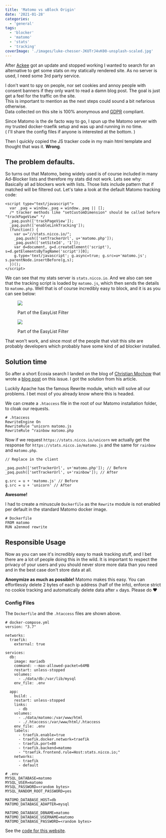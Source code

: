 ```yaml
---
title: 'Matomo vs uBlock Origin'
date: '2021-01-28'
categories:
  - 'general'
tags:
  - 'blocker'
  - 'matomo'
  - 'stats'
  - 'tracking'
coverImage: './images/luke-chesser-JKUTrJ4vK00-unsplash-scaled.jpg'
---
```


After [Ackee](https://github.com/electerious/Ackee) got an update and stopped working I wanted to search for an alternative to get some stats on my statically rendered site. As no server is used, I need some 3rd party service.

I don't want to spy on people, nor set cookies and annoy people with consent banners if they only want to read a damn blog post. The goal is just get a feel for the traffic on the site.  
This is important to mention as the next steps could sound a bit nefarious otherwise.  
Data collected on this site is 100% anonymous and [GDPR](https://gdpr.eu/) compliant.

Since Matomo is the de facto way to go, I spun up the Matomo server with my trusted docker-traefik setup and was up and running in no time.  
( I'll share the config files if anyone is interested at the bottom. )

Then I quickly copied the JS tracker code in my main html template and thought that was it. **Wrong**.

## The problem defaults.

So turns out that Matomo, being widely used is of course included in many Ad-Blocker lists and therefore my stats did not work. Lets see why:  
Basically all ad blockers work with lists. Those lists include pattern that if matched will be filtered out. Let's take a look at the default Matomo tracking code:

```
<script type="text/javascript">
  var _paq = window._paq = window._paq || [];
  /* tracker methods like "setCustomDimension" should be called before "trackPageView" */
  _paq.push(['trackPageView']);
  _paq.push(['enableLinkTracking']);
  (function() {
    var u="//stats.nicco.io/";
    _paq.push(['setTrackerUrl', u+'matomo.php']);
    _paq.push(['setSiteId', '1']);
    var d=document, g=d.createElement('script'), s=d.getElementsByTagName('script')[0];
    g.type='text/javascript'; g.async=true; g.src=u+'matomo.js'; s.parentNode.insertBefore(g,s);
  })();
</script>
```

We can see that my stats server is `stats.nicco.io`. And we also can see that the tracking script is loaded by `matomo.js`, which then sends the details to `matomo.php`. Well that is of course incredibly easy to block, and it is as you can see below:

<figure>

![](images/Screenshot-2021-01-28-at-12.12.59.png)

<figcaption>

Part of the EasyList Filter

</figcaption>

</figure>

<figure>

![](images/Screenshot-2021-01-28-at-12.14.03.png)

<figcaption>

Part of the EasyList Filter

</figcaption>

</figure>

That won't work, and since most of the people that visit this site are probably developers which probably have some kind of ad blocker installed.

## Solution time

So after a short Ecosia search I landed on the blog of [Christian Mochow](https://christianmochow.de/author/christian-mochow/) that wrote a [blog post](https://christianmochow.de/beitraege/tools/catch-me-if-you-can-adblocker-umgehen-mit-matomo/) on this issue. I got the solution from his article.

Luckily Apache has the famous Rewrite module, which will solve all our problems. I bet most of you already know where this is headed.

We can create a `.htaccess` file in the root of our Matomo installation folder, to cloak our requests.

```
# .htaccess
RewriteEngine On
RewriteRule ^unicorn matomo.js
RewriteRule ^rainbow matomo.php
```

Now if we request `https://stats.nicco.io/unicorn` we actually get the response for `https://stats.nicco.io/matomo.js` and the same for `rainbow` and `matomo.php`.

```
// Replace in the client

_paq.push(['setTrackerUrl', u+'matomo.php']); // Before
_paq.push(['setTrackerUrl', u+'rainbow']); // After

g.src = u + 'matomo.js' // Before
g.src = u + 'unicorn' // After
```

**Awesome!**

I had to create a minuscule `Dockerfile` as the `Rewrite` module is not enabled per default in the standard Matomo docker image.

```
# Dockerfile
FROM matomo
RUN a2enmod rewrite
```

## Responsible Usage

Now as you can see it's incredibly easy to mask tracking stuff, and I bet there are a lot of people doing this in the wild. It is important to respect the privacy of your users and you should never store more data than you need and in the best case don't store data at all.

**Anonymize as much as possible!** Matomo makes this easy. You can effortlessly delete 2 bytes of each ip address (half of the info), enforce strict no cookie tracking and automatically delete data after `x` days. Please do ❤️

### Config Files

The `Dockerfile` and the `.htaccess` files are shown above.

```
# docker-compose.yml
version: "3.7"

networks:
  traefik:
    external: true

services:
  db:
    image: mariadb
    command: --max-allowed-packet=64MB
    restart: unless-stopped
    volumes:
      - ./data/db:/var/lib/mysql
    env_file: .env

  app:
    build: .
    restart: unless-stopped
    links:
      - db
    volumes:
      - ./data/matomo:/var/www/html
      - ./.htaccess:/var/www/html/.htaccess
    env_file: .env
    labels:
      - traefik.enable=true
      - traefik.docker.network=traefik
      - traefik.port=80
      - traefik.backend=matomo
      - "traefik.frontend.rule=Host:stats.nicco.io;"
    networks:
      - traefik
      - default
```

```
# .env
MYSQL_DATABASE=matomo
MYSQL_USER=matomo
MYSQL_PASSWORD=<random bytes>
MYSQL_RANDOM_ROOT_PASSWORD=yes

MATOMO_DATABASE_HOST=db
MATOMO_DATABASE_ADAPTER=mysql

MATOMO_DATABASE_DBNAME=matomo
MATOMO_DATABASE_USERNAME=matomo
MATOMO_DATABASE_PASSWORD=<random bytes>
```

See the [code for this website](https://github.com/cupcakearmy/nicco.io/blob/220643770385bebb05094b440c28441b49184556/src/template.html#L37-L64).

